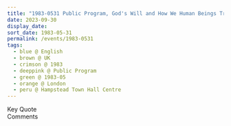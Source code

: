 ```yaml
---
title: "1983-0531 Public Program, God's Will and How We Human Beings Try to Go Against It All the Time, Hampstead Town Hall Centre, 213 Haverstock Hill, London NW3 4QP, UK"
date: 2023-09-30
display_date: 
sort_date: 1983-05-31
permalink: /events/1983-0531
tags:
  - blue @ English
  - brown @ UK
  - crimson @ 1983
  - deeppink @ Public Program
  - green @ 1983-05
  - orange @ London
  - peru @ Hampstead Town Hall Centre
---
```


<wave-list>
  <list-title color="green" width="75">Key Quote</list-title>
  <list-item color="BlanchedAlmond"  width="200"></list-item>
  <list-item color="Lavender"></list-item>
  <list-item color="BlanchedAlmond"></list-item>
</wave-list>

<br>

<wave-list>
  <list-title color="green" width="75">Comments</list-title>
  <list-item color="BlanchedAlmond"  width="200"></list-item>
  <list-item color="Lavender"></list-item>
  <list-item color="BlanchedAlmond"></list-item>
</wave-list>